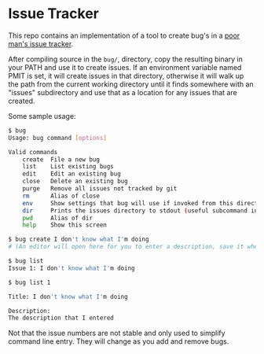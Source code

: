 # Issue Tracker 

This repo contains an implementation of a tool to create
bug's in a [poor man's issue tracker](https://github.com/driusan/PoormanIssueTracker).

After compiling source in the `bug/`, directory, copy the resulting 
binary in your PATH and use it to create issues. If an environment 
variable named PMIT is set, it will create issues in that directory,
otherwise it will walk up the path from the current working directory
until it finds somewhere with an "issues" subdirectory and use that as
a location for any issues that are created.

Some sample usage:

```bash
$ bug
Usage: bug command [options]

Valid commands
    create  File a new bug
    list    List existing bugs
    edit    Edit an existing bug
    close   Delete an existing bug
    purge   Remove all issues not tracked by git
    rm      Alias of close
    env     Show settings that bug will use if invoked from this directory
    dir     Prints the issues directory to stdout (useful subcommand in the shell)
    pwd     Alias of dir
    help    Show this screen

$ bug create I don't know what I'm doing
# (An editor will open here for you to enter a description, save it when you're done)

$ bug list
Issue 1: I don't know what I'm doing

$ bug list 1

Title: I don't know what I'm doing

Description:
The description that I entered
```

Not that the issue numbers are not stable and only used to simplify command
line entry. They will change as you add and remove bugs.
